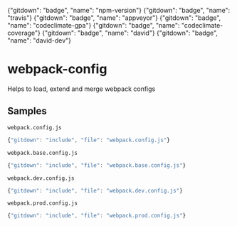 {"gitdown": "badge", "name": "npm-version"}
{"gitdown": "badge", "name": "travis"}
{"gitdown": "badge", "name": "appveyor"}
{"gitdown": "badge", "name": "codeclimate-gpa"}
{"gitdown": "badge", "name": "codeclimate-coverage"}
{"gitdown": "badge", "name": "david"}
{"gitdown": "badge", "name": "david-dev"}

webpack-config
==============

Helps to load, extend and merge webpack configs

## Samples

`webpack.config.js`

```javascript
{"gitdown": "include", "file": "webpack.config.js"}
```

`webpack.base.config.js`

```javascript
{"gitdown": "include", "file": "webpack.base.config.js"}
```

`webpack.dev.config.js`

```javascript
{"gitdown": "include", "file": "webpack.dev.config.js"}
```

`webpack.prod.config.js`

```javascript
{"gitdown": "include", "file": "webpack.prod.config.js"}
```
